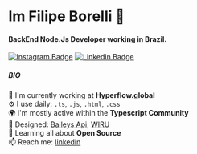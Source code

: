 # Im Filipe Borelli 👋

#### BackEnd Node.Js Developer working in Brazil.
[![Instagram Badge](https://img.shields.io/badge/-@filipe.borelli-352856?style=flat-square&labelColor=1A132B&logo=instagram&logoColor=white&link=https://www.instagram.com/filipe.borelli)](https://www.instagram.com/filipe.borelli) 
[![Linkedin Badge](https://img.shields.io/badge/-@filipe.borelli-352856?style=flat-square&labelColor=1A132B&logo=linkedin&logoColor=white&link=https://www.linkedin.com/in/filipe-borelli-364426138/)](https://www.linkedin.com/in/filipe-borelli-364426138/) 

##### BIO

🏢 I'm currently working at **Hyperflow.global**
    <br>
⚙️ I use daily: `.ts`, `.js`, `.html`, `.css`
    <br>
🌍 I'm mostly active within the **Typescript Community**
    <br>
💅 Designed: [Baileys Api](https://github.com/filipeborelli/APIWHATST), [WIRU](https://github.com/filipeborelli/wiru)
    <br>
🌱 Learning all about **Open Source**
    <br>
📫 Reach me: [linkedin](https://www.linkedin.com/in/filipe-borelli-364426138/)
